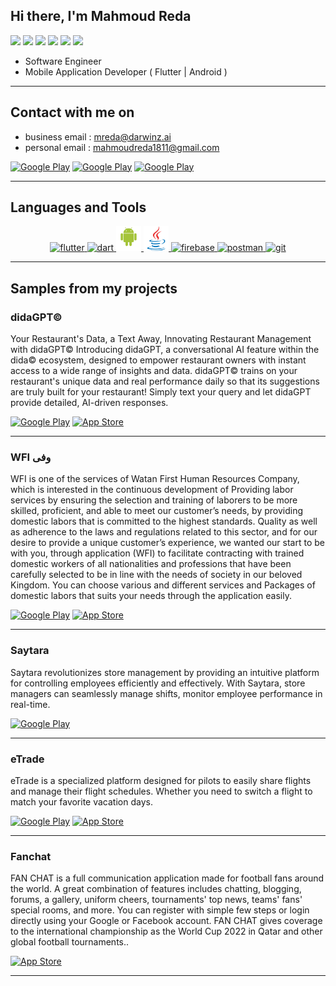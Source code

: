 <h2> Hi there, I'm Mahmoud Reda </h2>


![](https://img.shields.io/badge/Mobile-Engineer-purple)  ![](https://img.shields.io/badge/Flutter-Junior-informational) ![](https://img.shields.io/badge/Dart-Lover-6B9CB0) ![](https://img.shields.io/badge/Android-Developer-green) ![](https://img.shields.io/badge/Java-Lover-yellowgreen) ![](https://img.shields.io/badge/Exp-3+yrs-red)

- Software Engineer
- Mobile Application Developer ( Flutter | Android )
<hr>

<h2> Contact with me on </h2>

- business email : mreda@darwinz.ai
- personal email : mahmoudreda1811@gmail.com


<p><a href="http://Wa.me/201277556432" target="_blank"><img alt="Google Play" src="https://img.shields.io/badge/whatsapp%20-128C7E.svg?style=for-the-badge&logo=whatsapp&logoColor=white" /></a> <a href="https://www.facebook.com/share/15PoV1LBpz/" target="_blank"><img alt="Google Play" src="https://img.shields.io/badge/Facebook-4267B2.svg?style=for-the-badge&logo=facebook&logoColor=white" /></a> <a href="https://www.linkedin.com/in/mahmoud-reda-11a016209/" target="_blank"><img alt="Google Play" src="https://img.shields.io/badge/linkedin-0077b5.svg?style=for-the-badge&logo=linkedin&logoColor=white" /></a> <p>

<hr>



<h2> Languages and Tools </h2>

<p align="center"> </a> <a href="https://flutter.dev" target="_blank" rel="noreferrer"> <img src="https://www.vectorlogo.zone/logos/flutterio/flutterio-icon.svg" alt="flutter" width="40" height="40"/> </a> <a href="https://dart.dev" target="_blank" rel="noreferrer"> <img src="https://www.vectorlogo.zone/logos/dartlang/dartlang-icon.svg" alt="dart" width="40" height="40"/> </a> <a href="https://developer.android.com" target="_blank" rel="noreferrer"> <img src="https://raw.githubusercontent.com/devicons/devicon/master/icons/android/android-original-wordmark.svg" alt="android" width="40" height="40"/> <a href="https://www.java.com" target="_blank" rel="noreferrer"> <img src="https://raw.githubusercontent.com/devicons/devicon/master/icons/java/java-original.svg" alt="java" width="40" height="40"/> </a> <a href="https://firebase.google.com/" target="_blank" rel="noreferrer"> <img src="https://www.vectorlogo.zone/logos/firebase/firebase-icon.svg" alt="firebase" width="40" height="40"/> </a> <a href="https://postman.com" target="_blank" rel="noreferrer"> <img src="https://www.vectorlogo.zone/logos/getpostman/getpostman-icon.svg" alt="postman" width="40" height="40"/> </a> <a href="https://git-scm.com/" target="_blank" rel="noreferrer"> <img src="https://www.vectorlogo.zone/logos/git-scm/git-scm-icon.svg" alt="git" width="40" height="40"/> </a> </p>

<hr>

<h2> Samples from my projects </h2>


### didaGPT©
Your Restaurant's Data, a Text Away,
Innovating Restaurant Management with didaGPT© 
Introducing didaGPT, a conversational AI feature within the dida© ecosystem, designed to empower restaurant owners with instant access to a wide range of insights and data. 
didaGPT© trains on your restaurant's unique data and real performance daily so that its suggestions are truly built for your restaurant! Simply text your query and let didaGPT provide detailed, AI-driven responses.

<p><a href="https://play.google.com/store/apps/details?id=darwinz.ai.didagpt3" target="_blank"><img alt="Google Play" src="https://img.shields.io/badge/Get%20it%20on%20google%20play-blue.svg?style=for-the-badge&logo=google-play" /></a>  <a href="https://apps.apple.com/us/app/didagpt/id6477492861" target="_blank"><img alt="App Store" src="https://img.shields.io/badge/Get%20it%20on%20app%20store-black.svg?style=for-the-badge&logo=app-store&logoColor=white" /></a><p>

<hr>

### WFI وفى
WFI is one of the services of Watan First Human Resources Company, which is interested in the continuous development of Providing labor services by ensuring the selection and training of laborers to be more skilled, proficient, and able to meet our customer’s needs, by providing domestic labors that is committed to the highest standards. Quality as well as adherence to the laws and regulations related to this sector, and for our desire to provide a unique customer’s experience, we wanted our start to be with you, through application (WFI) to facilitate contracting with trained domestic workers of all nationalities and professions that have been carefully selected to be in line with the needs of society in our beloved Kingdom. You can choose various and different services and Packages of domestic labors that suits your needs through the application easily.

<p><a href="https://play.google.com/store/apps/details?id=watan.app.wfi" target="_blank"><img alt="Google Play" src="https://img.shields.io/badge/Get%20it%20on%20google%20play-blue.svg?style=for-the-badge&logo=google-play" /></a>  <a href="https://apps.apple.com/eg/app/wfi-%D9%88%D9%81%D9%8A/id6443803109" target="_blank"><img alt="App Store" src="https://img.shields.io/badge/Get%20it%20on%20app%20store-black.svg?style=for-the-badge&logo=app-store&logoColor=white" /></a><p>
 
<hr>


### Saytara
Saytara revolutionizes store management by providing an intuitive platform for controlling employees efficiently and effectively. With Saytara, store managers can seamlessly manage shifts, monitor employee performance in real-time.

<p><a href="[https://play.google.com/store/apps/details?id=watan.app.wfi](https://play.google.com/store/apps/details?id=darwinz.ai.saytara.saytara)" target="_blank"><img alt="Google Play" src="https://img.shields.io/badge/Get%20it%20on%20google%20play-blue.svg?style=for-the-badge&logo=google-play" /></a> <p>
 
<hr>

### eTrade
eTrade is a specialized platform designed for pilots to easily share flights and manage their flight schedules. Whether you need to switch a flight 
to match your favorite vacation days.  

<p><a href="[https://play.google.com/store/apps/details?id=com.receety.receety](https://play.google.com/store/apps/details?id=com.travel.travel_system)" target="_blank"><img alt="Google Play" src="https://img.shields.io/badge/Get%20it%20on%20google%20play-blue.svg?style=for-the-badge&logo=google-play" /></a>  <a href="[https://apps.apple.com/app/receety/id6448748611](https://apps.apple.com/sa/app/etrade-flights/id6657992029)" target="_blank"><img alt="App Store" src="https://img.shields.io/badge/Get%20it%20on%20app%20store-black.svg?style=for-the-badge&logo=app-store&logoColor=white" /></a><p>
 
<hr>


### Fanchat
FAN CHAT is a full communication application made for football fans around the world.
A great combination of features includes chatting, blogging, forums, a gallery, uniform cheers, tournaments' top news, teams' fans' special rooms, and more.
You can register with simple few steps or login directly using your Google or Facebook account.
FAN CHAT gives coverage to the international championship as the World Cup 2022 in Qatar and other global football tournaments..
<p><a href="[https://apps.apple.com/app/gas-plus/id1662697146](https://apps.apple.com/eg/app/soccer-fanchat/id6444244207)" target="_blank"><img alt="App Store" src="https://img.shields.io/badge/Get%20it%20on%20app%20store-black.svg?style=for-the-badge&logo=app-store&logoColor=white" /></a><p>
 
<hr>
